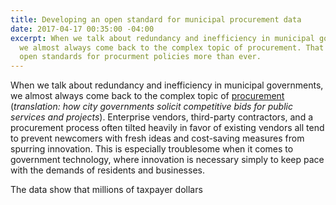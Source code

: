 ```yaml
---
title: Developing an open standard for municipal procurement data
date: 2017-04-17 00:35:00 -04:00
excerpt: When we talk about redundancy and inefficiency in municipal governments,
  we almost always come back to the complex topic of procurement. That's why we need
  open standards for procurment policies more than ever.
---
```


When we talk about redundancy and inefficiency in municipal governments, we almost always come back to the complex topic of [procurement](https://www.codeforamerica.org/how-tos/procurement-101) (*translation: how city governments solicit competitive bids for public services and projects*). Enterprise vendors, third-party contractors, and a procurement process often tilted heavily in favor of existing vendors all tend to prevent newcomers with fresh ideas and cost-saving measures from spurring innovation. This is especially troublesome when it comes to government technology, where innovation is necessary simply to keep pace with the demands of residents and businesses.

The data show that millions of taxpayer dollars 

